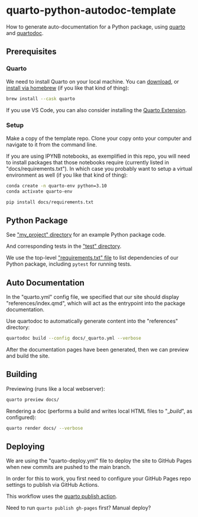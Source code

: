 # quarto-python-autodoc-template

How to generate auto-documentation for a Python package, using [quarto](https://quarto.org) and [quartodoc](https://machow.github.io/quartodoc/get-started/overview.html).


## Prerequisites

### Quarto

We need to install Quarto on your local machine. You can [download](https://quarto.org/docs/get-started/), or [install via homebrew](https://formulae.brew.sh/cask/quarto) (if you like that kind of thing):

```sh
brew install --cask quarto
```


If you use VS Code, you can also consider installing the [Quarto Extension](https://marketplace.visualstudio.com/items?itemName=quarto.quarto).

### Setup

Make a copy of the template repo. Clone your copy onto your computer and navigate to it from the command line.

If you are using IPYNB notebooks, as exemplified in this repo, you will need to install packages that those notebooks require (currently listed in "docs/requirements.txt"). In which case you probably want to setup a virtual environment as well (if you like that kind of thing):

```sh
conda create -n quarto-env python=3.10
conda activate quarto-env

pip install docs/requirements.txt
```

## Python Package

See ["my_project" directory](/my_project/) for an example Python package code.

And corresponding tests in the ["test" directory](/test/).

We use the top-level ["requirements.txt" file](/requirements.txt) to list dependencies of our Python package, including `pytest` for running tests.

## Auto Documentation

In the "quarto.yml" config file, we specified that our site should display "references/index.qmd", which will act as the entrypoint into the package documentation.

Use quartodoc to automatically generate content into the "references" directory:

```sh
quartodoc build --config docs/_quarto.yml --verbose
```

After the documentation pages have been generated, then we can preview and build the site.


## Building


Previewing (runs like a local webserver):

```sh
quarto preview docs/
```


Rendering a doc (performs a build and writes local HTML files to "__build_", as configured):

```sh
quarto render docs/ --verbose
```




## Deploying

We are using the "quarto-deploy.yml" file to deploy the site to GitHub Pages when new commits are pushed to the main branch.

In order for this to work, you first need to configure your GitHub Pages repo settings to publish via GitHub Actions.

This workflow uses the [quarto publish action](https://github.com/quarto-dev/quarto-actions/blob/main/examples/quarto-publish-example.yml).

Need to run `quarto publish gh-pages` first? Manual deploy?
